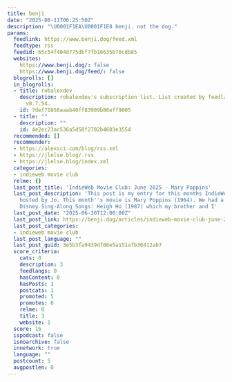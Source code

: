 ```yaml
---
title: benji
date: "2025-08-11T06:25:50Z"
description: "\U0001F1EA\U0001F1E8 benji. not the dog."
params:
  feedlink: https://www.benji.dog/feed.xml
  feedtype: rss
  feedid: 65c54f404d775dbf7fb16635b70cdb85
  websites:
    https://www.benji.dog/: false
    https://www.benji.dog/feed/: false
  blogrolls: []
  in_blogrolls:
  - title: robalexdev
    description: robalexdev's subscription list. List created by feedlandDatabase
      v0.7.54.
    id: 7def71058aaab40ff83909b86eff9005
  - title: ""
    description: ""
    id: 4e2ec23ac536a5d58f2702b4603e3554
  recommended: []
  recommender:
  - https://alexsci.com/blog/rss.xml
  - https://jlelse.blog/.rss
  - https://jlelse.blog/index.xml
  categories:
  - indieweb movie club
  relme: {}
  last_post_title: 'IndieWeb Movie Club: June 2025 - Mary Poppins'
  last_post_description: 'This post is my entry for this months IndieWeb Movie Club
    hosted by Jo. This month''s movie is Mary Poppins (1964). We had a VHS copy of
    Disney Sing-Along Songs: Heigh Ho (1987) which my brother and I'
  last_post_date: "2025-06-30T12:00:00Z"
  last_post_link: https://benji.dog/articles/indieweb-movie-club-june-2025/
  last_post_categories:
  - indieweb movie club
  last_post_language: ""
  last_post_guid: 3e5b3fa9439df08e5a151afb36412ab7
  score_criteria:
    cats: 0
    description: 3
    feedlangs: 0
    hasContent: 0
    hasPosts: 3
    postcats: 1
    promoted: 5
    promotes: 0
    relme: 0
    title: 3
    website: 1
  score: 16
  ispodcast: false
  isnoarchive: false
  innetwork: true
  language: ""
  postcount: 5
  avgpostlen: 0
---
```

